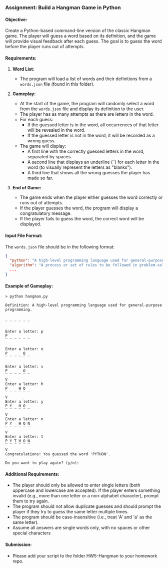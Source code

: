 ### Assignment: Build a Hangman Game in Python

#### Objective:
Create a Python-based command-line version of the classic Hangman game. The player will guess a word based on its definition, and the game will provide visual feedback after each guess. The goal is to guess the word before the player runs out of attempts.

#### Requirements:
1. **Word List:**
   - The program will load a list of words and their definitions from a `words.json` file (found in this folder).
   
2. **Gameplay:**
   - At the start of the game, the program will randomly select a word from the `words.json` file and display its definition to the user.
   - The player has as many attempts as there are letters in the word.
   - For each guess:
     - If the guessed letter is in the word, all occurrences of that letter will be revealed in the word.
     - If the guessed letter is not in the word, it will be recorded as a wrong guess.
   - The game will display:
     - A first line with the correctly guessed letters in the word, separated by spaces.
     - A second line that displays an underline (`‾`) for each letter in the word (to visually represent the letters as "blanks").
     - A third line that shows all the wrong guesses the player has made so far.
   
3. **End of Game:**
   - The game ends when the player either guesses the word correctly or runs out of attempts.
   - If the player guesses the word, the program will display a congratulatory message.
   - If the player fails to guess the word, the correct word will be displayed.

#### Input File Format:
The `words.json` file should be in the following format:
```json
{
  "python": "A high-level programming language used for general-purpose programming.",
  "algorithm": "A process or set of rules to be followed in problem-solving or calculation operations.",
  ...
}
```

#### Example of Gameplay:
```
> python hangman.py

Definition: A high-level programming language used for general-purpose programming.


‾ ‾ ‾ ‾ ‾ ‾

Enter a letter: p
P
‾ ‾ ‾ ‾ ‾ ‾

Enter a letter: o
P       O
‾ ‾ ‾ ‾ ‾ ‾

Enter a letter: v
P       O
‾ ‾ ‾ ‾ ‾ ‾
V
Enter a letter: h
P     H O
‾ ‾ ‾ ‾ ‾ ‾
V
Enter a letter: y
P Y   H O
‾ ‾ ‾ ‾ ‾ ‾
V
Enter a letter: n
P Y   H O N
‾ ‾ ‾ ‾ ‾ ‾
V
Enter a letter: t
P Y T H O N
‾ ‾ ‾ ‾ ‾ ‾
V
Congratulations! You guessed the word 'PYTHON'.

Do you want to play again? (y/n):
```

#### Additional Requirements:
- The player should only be allowed to enter single letters (both uppercase and lowercase are accepted). If the player enters something invalid (e.g., more than one letter or a non-alphabet character), prompt them to try again.
- The program should not allow duplicate guesses and should prompt the player if they try to guess the same letter multiple times.
- The program should be case-insensitive (i.e., treat 'A' and 'a' as the same letter).
- Assume all answers are single words only, with no spaces or other special characters

#### Submission:
- Please add your script to the folder HW5-Hangman to your homework repo.
